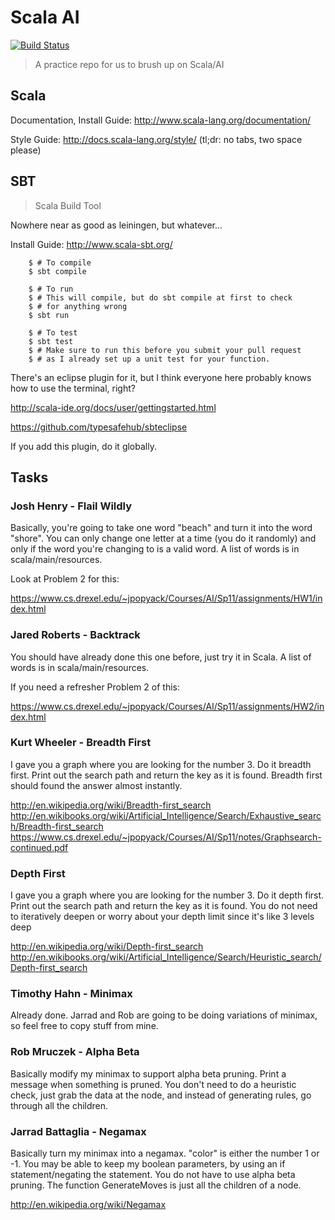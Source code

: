# Scala AI

[![Build Status](https://travis-ci.org/timothyhahn/scala-ai.png)](https://travis-ci.org/timothyhahn/scala-ai.png)


> A practice repo for us to brush up on Scala/AI

## Scala

Documentation, Install Guide: http://www.scala-lang.org/documentation/

Style Guide: http://docs.scala-lang.org/style/ (tl;dr: no tabs, two space please)

## SBT

> Scala Build Tool

Nowhere near as good as leiningen, but whatever...

Install Guide: http://www.scala-sbt.org/

```
    $ # To compile
    $ sbt compile

    $ # To run
    $ # This will compile, but do sbt compile at first to check
    $ # for anything wrong
    $ sbt run

    $ # To test
    $ sbt test
    $ # Make sure to run this before you submit your pull request 
    $ # as I already set up a unit test for your function.
```

There's an eclipse plugin for it, but I think everyone here probably knows how to use the terminal, right?

http://scala-ide.org/docs/user/gettingstarted.html

https://github.com/typesafehub/sbteclipse

If you add this plugin, do it globally.

## Tasks

### Josh Henry - Flail Wildly

Basically, you're going to take one word "beach" and turn it into the word "shore". You can only change one letter at a time (you do it randomly) and only if the word you're changing to is a valid word. A list of words is in scala/main/resources.

Look at Problem 2 for this:

https://www.cs.drexel.edu/~jpopyack/Courses/AI/Sp11/assignments/HW1/index.html

### Jared Roberts - Backtrack

You should have already done this one before, just try it in Scala. A list of words is in scala/main/resources.

If you need a refresher Problem 2 of this:

https://www.cs.drexel.edu/~jpopyack/Courses/AI/Sp11/assignments/HW2/index.html

### Kurt Wheeler - Breadth First

I gave you a graph where you are looking for the number 3. Do it breadth first. Print out the search path and return the key as it is found. Breadth first should found the answer almost instantly.

http://en.wikipedia.org/wiki/Breadth-first_search
http://en.wikibooks.org/wiki/Artificial_Intelligence/Search/Exhaustive_search/Breadth-first_search
https://www.cs.drexel.edu/~jpopyack/Courses/AI/Sp11/notes/Graphsearch-continued.pdf

### Depth First

I gave you a graph where you are looking for the number 3. Do it depth first. Print out the search path and return the key as it is found. You do not need to iteratively deepen or worry about your depth limit since it's like 3 levels deep

http://en.wikipedia.org/wiki/Depth-first_search
http://en.wikibooks.org/wiki/Artificial_Intelligence/Search/Heuristic_search/Depth-first_search

### Timothy Hahn - Minimax
Already done. Jarrad and Rob are going to be doing variations of minimax, so feel free to copy stuff from mine.

### Rob Mruczek - Alpha Beta
Basically modify my minimax to support alpha beta pruning. Print a message when something is pruned. You don't need to do a heuristic check, just grab the data at the node, and instead of generating rules, go through all the children.

### Jarrad Battaglia - Negamax
Basically turn my minimax into a negamax. "color" is either the number 1 or -1. You may be able to keep my boolean parameters, by using an if statement/negating the statement. You do not have to use alpha beta pruning. The function GenerateMoves is just all the children of a node.

http://en.wikipedia.org/wiki/Negamax

